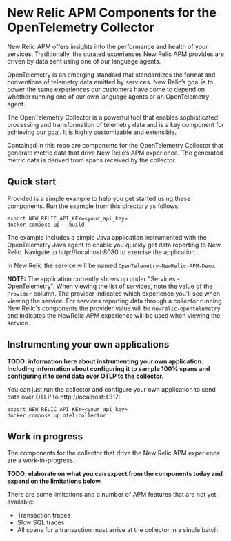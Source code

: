 # New Relic APM Components for the OpenTelemetry Collector

New Relic APM offers insights into the performance and health of your services.
Traditionally, the curated experiences New Relic APM provides are driven by
data sent using one of our language agents.

OpenTelemetry is an emerging standard that standardizes the format and
conventions of telemetry data emitted by services. New Relic’s goal is to power
the same experiences our customers have come to depend on whether running one
of our own language agents or an OpenTelemetry agent.

The OpenTelemetry Collector is a powerful tool that enables sophisticated
processing and transformation of telemetry data and is a key component for
achieving our goal. It is highly customizable and extensible.

Contained in this repo are components for the OpenTelemetry Collector that
generate metric data that drive New Relic’s APM experience. The generated
metric data is derived from spans received by the collector.

## Quick start

Provided is a simple example to help you get started using these components.
Run the example from this directory as follows:

```shell
export NEW_RELIC_API_KEY=<your_api_key>
docker compose up --build
```

The example includes a simple Java application instrumented with the
OpenTelemetry Java agent to enable you quickly get data reporting to New Relic.
Navigate to http://localhost:8080 to exercise the application.

In New Relic the service will be named `OpenTelemetry-NewRelic-APM-Demo`.

**NOTE:** The application currently shows up under "Services - OpenTelemetry".
When viewing the list of services, note the value of the `Provider` column. The
provider indicates which experience you'll see when viewing the service. For
services reporting data through a collector running New Relic's components the
provider value will be `newrelic-opentelemetry` and indicates the NewRelic APM
experience will be used when viewing the service.

## Instrumenting your own applications

**TODO: information here about instrumenting your own application. Including information
about configuring it to sample 100% spans and configuring it to send data over OTLP to
the collector.**

You can just run the collector and configure your own application to send data
over OTLP to http://localhost:4317:

```shell
export NEW_RELIC_API_KEY=<your_api_key>
docker compose up otel-collector
```

## Work in progress

The components for the collector that drive the New Relic APM experience are a
work-in-progress. 

**TODO: elaborate on what you can expect from the components today and expand on
the limitations below.**

There are some limitations and a number of APM features that
are not yet available:

* Transaction traces
* Slow SQL traces
* All spans for a transaction must arrive at the collector in a single batch
